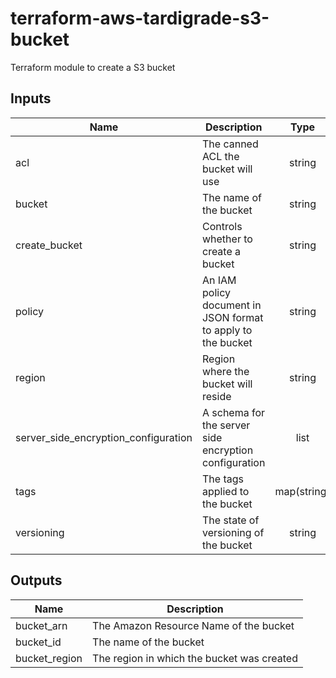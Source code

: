 # terraform-aws-tardigrade-s3-bucket

Terraform module to create a S3 bucket

## Inputs

| Name | Description | Type | Default | Required |
|------|-------------|:----:|:-----:|:-----:|
| acl | The canned ACL the bucket will use | string | `"private"` | no |
| bucket | The name of the bucket | string | n/a | yes |
| create\_bucket | Controls whether to create a bucket | string | `"true"` | no |
| policy | An IAM policy document in JSON format to apply to the bucket | string | `""` | no |
| region | Region where the bucket will reside | string | n/a | yes |
| server\_side\_encryption\_configuration | A schema for the server side encryption configuration | list | `<list>` | no |
| tags | The tags applied to the bucket | map(string) | `<map>` | no |
| versioning | The state of versioning of the bucket | string | `"false"` | no |

## Outputs

| Name | Description |
|------|-------------|
| bucket\_arn | The Amazon Resource Name of the bucket |
| bucket\_id | The name of the bucket |
| bucket\_region | The region in which the bucket was created |

